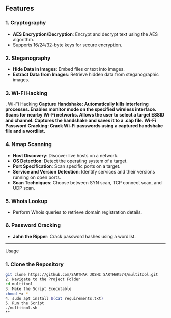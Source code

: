 
## Features
### 1. **Cryptography**
   - **AES Encryption/Decryption**: Encrypt and decrypt text using the AES algorithm.
   - Supports 16/24/32-byte keys for secure encryption.
### 2. **Steganography**
   - **Hide Data in Images**: Embed files or text into images.
   - **Extract Data from Images**: Retrieve hidden data from steganographic images.
### 3. **Wi-Fi Hacking**
 . Wi-Fi Hacking
**Capture Handshake:
Automatically kills interfering processes.
Enables monitor mode on the specified wireless interface.
Scans for nearby Wi-Fi networks.
Allows the user to select a target ESSID and channel.
Captures the handshake and saves it to a .cap file.
Wi-Fi Password Cracking: Crack Wi-Fi passwords using a captured handshake file and a wordlist.**
### 4. **Nmap Scanning**
   - **Host Discovery**: Discover live hosts on a network.
   - **OS Detection**: Detect the operating system of a target.
   - **Port Specification**: Scan specific ports on a target.
   - **Service and Version Detection**: Identify services and their versions running on open ports.
   - **Scan Techniques**: Choose between SYN scan, TCP connect scan, and UDP scan.

### 5. **Whois Lookup**
   - Perform Whois queries to retrieve domain registration details.

### 6. **Password Cracking**
   - **John the Ripper**: Crack password hashes using a wordlist.
---
 Usage
### 1. **Clone the Repository**
   ```bash
   git clone https://github.com/SARTHAK JOSHI SARTHAK574/multitool.git
2. Navigate to the Project Folder
cd multitool
3. Make the Script Executable
chmod +x *
4. sudo apt install $(cat requirements.txt)
5. Run the Script
./multitool.sh 
**
